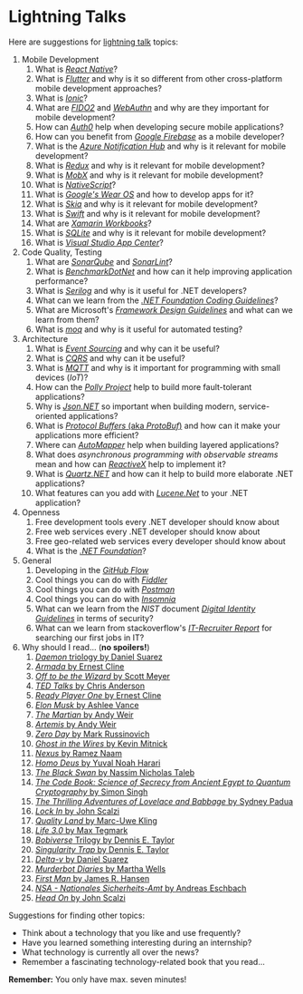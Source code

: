 # Lightning Talks

Here are suggestions for [lightning talk](https://en.wikipedia.org/wiki/Lightning_talk) topics:

1. Mobile Development
    1. What is [*React Native*](https://facebook.github.io/react-native/)?
    1. What is [*Flutter*](https://flutter.dev/) and why is it so different from other cross-platform mobile development approaches?
    1. What is [*Ionic*](https://ionicframework.com/)?
    1. What are [*FIDO2*](https://fidoalliance.org/fido2/) and [*WebAuthn*](https://www.w3.org/TR/webauthn-1/) and why are they important for mobile development?
    1. How can [*Auth0*](https://auth0.com/docs/quickstart/native) help when developing secure mobile applications?
    1. How can you benefit from [*Google Firebase*](https://firebase.google.com/) as a mobile developer?
    1. What is the [*Azure Notification Hub*](https://azure.microsoft.com/en-us/services/notification-hubs/) and why is it relevant for mobile development?
    1. What is [*Redux*](https://redux.js.org) and why is it relevant for mobile development?
    1. What is [*MobX*](https://mobx.js.org/) and why is it relevant for mobile development?
    1. What is [*NativeScript*](https://www.nativescript.org/)?
    1. What is [*Google's Wear OS*](https://developer.android.com/wear) and how to develop apps for it?
    1. What is [*Skia*](https://skia.org/) and why is it relevant for mobile development?
    1. What is [*Swift*](https://developer.apple.com/swift/) and why is it relevant for mobile development?
    1. What are [*Xamarin Workbooks*](https://docs.microsoft.com/en-us/xamarin/tools/workbooks/)?
    1. What is [*SQLite*](https://www.sqlite.org/index.html) and why is it relevant for mobile development?
    1. What is [*Visual Studio App Center*](https://azure.microsoft.com/en-us/services/app-center/)?
1. Code Quality, Testing
    1. What are [*SonarQube*](https://www.sonarqube.org/) and [*SonarLint*](http://www.sonarlint.org/index.html)?
    1. What is [*BenchmarkDotNet*](https://github.com/dotnet/BenchmarkDotNet) and how can it help improving application performance? 
    1. What is [*Serilog*](https://serilog.net/) and why is it useful for .NET developers?
    1. What can we learn from the [*.NET Foundation Coding Guidelines*](https://github.com/dotnet/corefx/blob/master/Documentation/coding-guidelines/coding-style.md)?
    1. What are Microsoft's [*Framework Design Guidelines*](https://docs.microsoft.com/en-us/dotnet/standard/design-guidelines/) and what can we learn from them?
    1. What is [*moq*](https://github.com/moq/moq4) and why is it useful for automated testing?
1. Architecture
    1. What is [*Event Sourcing*](https://martinfowler.com/eaaDev/EventSourcing.html) and why can it be useful?
    1. What is [*CQRS*](https://martinfowler.com/bliki/CQRS.html) and why can it be useful?
    1. What is [*MQTT*](http://mqtt.org/) and why is it important for programming with small devices (*IoT*)?
    1. How can the [*Polly Project*](http://www.thepollyproject.org/) help to build more fault-tolerant applications?
    1. Why is [*Json.NET*](https://www.newtonsoft.com/json) so important when building modern, service-oriented applications?
    1. What is [*Protocol Buffers* (aka *ProtoBuf*)](https://developers.google.com/protocol-buffers/) and how can it make your applications more efficient?
    1. Where can [*AutoMapper*](http://automapper.org/) help when building layered applications?
    1. What does *asynchronous programming with observable streams* mean and how can [*ReactiveX*](http://reactivex.io/) help to implement it?
    1. What is [*Quartz.NET*](https://www.quartz-scheduler.net/) and how can it help to build more elaborate .NET applications?
    1. What features can you add with [*Lucene.Net*](http://lucenenet.apache.org/index.html) to your .NET application?
1. Openness
    1. Free development tools every .NET developer should know about
    1. Free web services every .NET developer should know about
    1. Free geo-related web services every developer should know about
    1. What is the [*.NET Foundation*](https://dotnetfoundation.org/)?
1. General
    1. Developing in the [*GitHub Flow*](https://guides.github.com/introduction/flow/)
    1. Cool things you can do with [*Fiddler*](http://www.telerik.com/fiddler)
    1. Cool things you can do with [*Postman*](https://www.getpostman.com/)
    1. Cool things you can do with [*Insomnia*](https://insomnia.rest/)
    1. What can we learn from the *NIST* document [*Digital Identity Guidelines*](http://nvlpubs.nist.gov/nistpubs/SpecialPublications/NIST.SP.800-63b.pdf) in terms of security?
    1. What can we learn from stackoverflow's [*IT-Recruiter Report*](https://www.stackoverflowbusiness.com/de/talent/ressourcen/der-stack-overflow-it-recruiter-report-2017) for searching our first jobs in IT?
1. Why should I read... (**no spoilers!**)
    1. [*Daemon* triology by Daniel Suarez](https://www.amazon.de/Daemon-Daniel-Suarez/dp/0451228731/ref=sr_1_2?ie=UTF8&qid=1500878463&sr=8-2&keywords=daniel+suarez+daemon)
    1. [*Armada* by Ernest Cline](https://www.amazon.de/Armada-Ernest-Cline/dp/0099586746/ref=sr_1_2?ie=UTF8&qid=1500878895&sr=8-2&keywords=armada+ernest+cline)
    1. [*Off to be the Wizard* by Scott Meyer](https://www.amazon.de/Off-Wizard-Magic-2-0-Band/dp/1612184715/ref=sr_1_1?s=books-intl-de&ie=UTF8&qid=1500879290&sr=1-1&keywords=off+to+be+the+wizard)
    1. [*TED Talks* by Chris Anderson](https://www.amazon.de/TED-Talks-official-public-speaking/dp/1472244443/ref=sr_1_2?ie=UTF8&qid=1500879361&sr=8-2&keywords=ted+talks)
    1. [*Ready Player One* by Ernest Cline](https://www.amazon.de/Ready-Player-One-Ernest-Cline/dp/0099560437/ref=sr_1_1?s=books-intl-de&ie=UTF8&qid=1500879569&sr=1-1&keywords=ready+player+one)
    1. [*Elon Musk* by Ashlee Vance](https://www.amazon.de/Elon-Musk-SpaceX-Fantastic-Future/dp/0062469673/ref=sr_1_1?s=books-intl-de&ie=UTF8&qid=1500879616&sr=1-1&keywords=elon+musk)
    1. [*The Martian* by Andy Weir](https://www.amazon.de/Martian-Movie-Tie-EXPORT-Novel/dp/1101905557/ref=sr_1_1?s=books-intl-de&ie=UTF8&qid=1500879660&sr=1-1&keywords=the+martian)
    1. [*Artemis* by Andy Weir](https://www.amazon.de/Artemis-Novel-Andy-Weir/dp/052557266X/ref=sr_1_1?s=books-intl-de&ie=UTF8&qid=1536249124&sr=1-1)
    1. [*Zero Day* by Mark Russinovich](https://www.amazon.de/Zero-Day-Novel-Mark-Russinovich/dp/1250007305/ref=sr_1_3?s=books-intl-de&ie=UTF8&qid=1500879702&sr=1-3&keywords=russinovich)
    1. [*Ghost in the Wires* by Kevin Mitnick](https://www.amazon.de/Ghost-Wires-Adventures-Worlds-Wanted/dp/0316212180/ref=sr_1_1?s=books-intl-de&ie=UTF8&qid=1500879747&sr=1-1&keywords=ghost+in+the+wire)
    1. [*Nexus* by Ramez Naam](https://www.amazon.de/Nexus-Arc-Book-1/dp/0857665502/ref=sr_1_2?s=books-intl-de&ie=UTF8&qid=1500879826&sr=1-2&keywords=nexus)
    1. [*Homo Deus* by Yuval Noah Harari](https://www.amazon.de/Homo-Deus-Brief-History-Tomorrow/dp/1784703931/ref=tmm_pap_swatch_0?_encoding=UTF8&qid=1502971002&sr=8-2)
    1. [*The Black Swan* by Nassim Nicholas Taleb](https://www.amazon.de/Black-Swan-Impact-Highly-Improbable-ebook/dp/B002RI99IM/ref=sr_1_1?s=books-intl-de&ie=UTF8&qid=1504354087&sr=1-1&keywords=the+black+swan)
    1. [*The Code Book: Science of Secrecy from Ancient Egypt to Quantum Cryptography* by Simon Singh](https://www.amazon.de/Code-Book-Science-Secrecy-Cryptography/dp/0385495323/ref=tmm_pap_swatch_0?_encoding=UTF8&qid=1505031255&sr=1-3)
    1. [*The Thrilling Adventures of Lovelace and Babbage* by Sydney Padua](https://www.amazon.de/Thrilling-Adventures-Lovelace-Babbage-Computer/dp/0141981539/ref=pd_lpo_sbs_14_t_0?_encoding=UTF8&psc=1&refRID=8YK9ZWZ5HZ919Q87S5TR)
    1. [*Lock In* by John Scalzi](https://www.amazon.de/Lock-Novel-Future-John-Scalzi/dp/076538132X/ref=sr_1_1?s=books-intl-de&ie=UTF8&qid=1536249077&sr=1-1)
    1. [*Quality Land* by Marc-Uwe Kling](https://www.amazon.de/QualityLand-Roman-dunkle-Marc-Uwe-Kling/dp/3550050151/ref=sr_1_1?s=books-intl-de&ie=UTF8&qid=1536249190&sr=8-1)
    1. [*Life 3.0* by Max Tegmark](https://www.amazon.de/Life-3-0-Being-Artificial-Intelligence/dp/0141981806/ref=sr_1_1?s=books-intl-de&ie=UTF8&qid=1536249228&sr=1-1)
    1. [*Bobiverse* Trilogy by Dennis E. Taylor](https://www.amazon.de/We-Are-Legion-Bob-Bobiverse/dp/1680680587/ref=sr_1_1?s=books-intl-de&ie=UTF8&qid=1536249269&sr=1-1)
    1. [*Singularity Trap* by Dennis E. Taylor](https://www.amazon.de/Singularity-Trap-English-Dennis-Taylor-ebook/dp/B07FBRRL2Z/ref=tmm_kin_swatch_0?_encoding=UTF8&qid=1536251142&sr=1-1)
    1. [*Delta-v* by Daniel Suarez](https://www.goodreads.com/book/show/40859000-delta-v)
    1. [*Murderbot Diaries* by Martha Wells](https://www.goodreads.com/series/191900-the-murderbot-diaries)
    1. [*First Man* by James R. Hansen](https://www.goodreads.com/book/show/205589.First_Man)
    1. [*NSA - Nationales Sicherheits-Amt* by Andreas Eschbach](https://de.wikipedia.org/wiki/NSA_%E2%80%93_Nationales_Sicherheits-Amt)
    1. [*Head On* by John Scalzi](https://www.goodreads.com/book/show/35018901-head-on)

Suggestions for finding other topics:

* Think about a technology that you like and use frequently?
* Have you learned something interesting during an internship?
* What technology is currently all over the news?
* Remember a fascinating technology-related book that you read...

**Remember:** You only have max. seven minutes!
